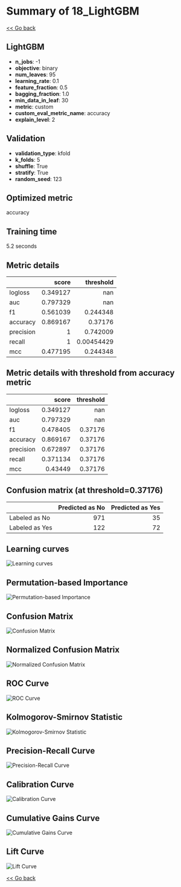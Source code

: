 # Summary of 18_LightGBM

[<< Go back](../README.md)


## LightGBM
- **n_jobs**: -1
- **objective**: binary
- **num_leaves**: 95
- **learning_rate**: 0.1
- **feature_fraction**: 0.5
- **bagging_fraction**: 1.0
- **min_data_in_leaf**: 30
- **metric**: custom
- **custom_eval_metric_name**: accuracy
- **explain_level**: 2

## Validation
 - **validation_type**: kfold
 - **k_folds**: 5
 - **shuffle**: True
 - **stratify**: True
 - **random_seed**: 123

## Optimized metric
accuracy

## Training time

5.2 seconds

## Metric details
|           |    score |    threshold |
|:----------|---------:|-------------:|
| logloss   | 0.349127 | nan          |
| auc       | 0.797329 | nan          |
| f1        | 0.561039 |   0.244348   |
| accuracy  | 0.869167 |   0.37176    |
| precision | 1        |   0.742009   |
| recall    | 1        |   0.00454429 |
| mcc       | 0.477195 |   0.244348   |


## Metric details with threshold from accuracy metric
|           |    score |   threshold |
|:----------|---------:|------------:|
| logloss   | 0.349127 |   nan       |
| auc       | 0.797329 |   nan       |
| f1        | 0.478405 |     0.37176 |
| accuracy  | 0.869167 |     0.37176 |
| precision | 0.672897 |     0.37176 |
| recall    | 0.371134 |     0.37176 |
| mcc       | 0.43449  |     0.37176 |


## Confusion matrix (at threshold=0.37176)
|                |   Predicted as No |   Predicted as Yes |
|:---------------|------------------:|-------------------:|
| Labeled as No  |               971 |                 35 |
| Labeled as Yes |               122 |                 72 |

## Learning curves
![Learning curves](learning_curves.png)

## Permutation-based Importance
![Permutation-based Importance](permutation_importance.png)
## Confusion Matrix

![Confusion Matrix](confusion_matrix.png)


## Normalized Confusion Matrix

![Normalized Confusion Matrix](confusion_matrix_normalized.png)


## ROC Curve

![ROC Curve](roc_curve.png)


## Kolmogorov-Smirnov Statistic

![Kolmogorov-Smirnov Statistic](ks_statistic.png)


## Precision-Recall Curve

![Precision-Recall Curve](precision_recall_curve.png)


## Calibration Curve

![Calibration Curve](calibration_curve_curve.png)


## Cumulative Gains Curve

![Cumulative Gains Curve](cumulative_gains_curve.png)


## Lift Curve

![Lift Curve](lift_curve.png)



[<< Go back](../README.md)
